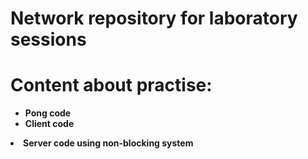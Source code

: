 # Network repository for laboratory sessions

<div>
	<h1>Content about practise:</h1>
	<ul>
		<li><strong>Pong code </strong></li>
		<li><strong>Client code </strong></ul>
		<li><strong>Server code using non-blocking system</strong></li>
</di>


